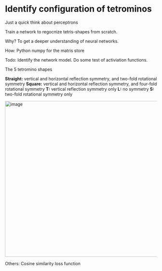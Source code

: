 # Identify configuration of tetrominos
Just a quick think about perceptrons

Train a network to regocnize tetris-shapes from scratch.

Why? To get a deeper understanding of neural networks.

How:
Python
numpy for the matris store

Todo:
Identify the network model.
Do some test of activiation functions.

The 5 tetromino shapes

**Straight:** vertical and horizontal reflection symmetry, and two-fold rotational symmetry
**Square:** vertical and horizontal reflection symmetry, and four-fold rotational symmetry
**T:** vertical reflection symmetry only
**L:** no symmetry
**S:** two-fold rotational symmetry only


<img width="514" alt="image" src="https://github.com/user-attachments/assets/24e8066a-f39e-4866-80a7-c1c8dcc908f9">

Others:
Cosine similarity loss function 

    

